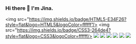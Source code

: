 ### Hi there 👋 I'm Jina. 


<img src="https://img.shields.io/badge/HTML5-E34F26?style=flat&logo=HTML5&logoColor=ffffff”/>
<img src="https://img.shields.io/badge/CSS3-264de4?style=flat&logo=CSS3&logoColor=ffffff/>
<img src="https://img.shields.io/badge/JavaScript-323330?style=flat&logo=JavaScript&logoColor=F7DF1E"/>
<img src="https://img.shields.io/badge/jQuery-0769ad?style=flat&logo=jQuery&logoColor=ffffff"/>
<img src="https://img.shields.io/badge/Oracle-F80000?style=flat&logo=Oracle&logoColor=ffffff"/>
<img src="https://img.shields.io/badge/MySQL-4479A1?style=flat&logo=MySQL&logoColor=F29111"/>
<img src="https://img.shields.io/badge/GitHub-ffffff?style=flat&logo=GitHub&logoColor=181717"/>
<img src="https://img.shields.io/badge/Notion-ffffff?style=flat&logo=Notion&logoColor=000000"/>

<!--
**p-jina/p-jina** is a ✨ _special_ ✨ repository because its `README.md` (this file) appears on your GitHub profile.

Here are some ideas to get you started:

- 🔭 I’m currently working on ...
- 🌱 I’m currently learning ...
- 👯 I’m looking to collaborate on ...
- 🤔 I’m looking for help with ...
- 💬 Ask me about ...
- 📫 How to reach me: ...
- 😄 Pronouns: ...
- ⚡ Fun fact: ...
-->
